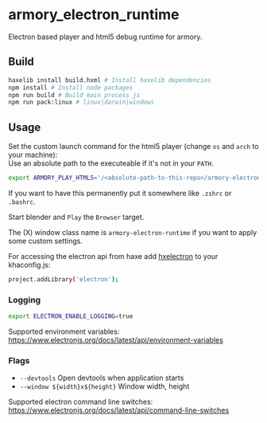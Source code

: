 # armory_electron_runtime

Electron based player and html5 debug runtime for armory.


## Build

```sh
haxelib install build.hxml # Install haxelib dependencies
npm install # Install node packages
npm run build # Build main process js
npm run pack:linux # linux|darwin|windows
```


## Usage

Set the custom launch command for the html5 player (change `os` and `arch` to your machine):   
Use an absolute path to the executeable if it's not in your `PATH`.  
```sh
export ARMORY_PLAY_HTML5='/<absolute-path-to-this-repo>/armory-electron-runtime-linux-x64/armory-electron-runtime --devtools --window ${width}x${height} ${dir}/debug/html5/index.html'`
```

If you want to have this permanently put it somewhere like `.zshrc` or `.bashrc`.  

Start blender and `Play` the `Browser` target.

The (X) window class name is `armory-electron-runtime` if you want to apply some custom settings.

For accessing the electron api from haxe add [hxelectron](https://github.com/tong/hxelectron) to your khaconfig.js:
```sh
project.addLibrary('electron');
```




### Logging
```sh
export ELECTRON_ENABLE_LOGGING=true
```

Supported environment variables: https://www.electronjs.org/docs/latest/api/environment-variables


### Flags

- `--devtools` Open devtools when application starts
- `--window ${width}x${height}` Window width, height

Supported electron command line switches: https://www.electronjs.org/docs/latest/api/command-line-switches


